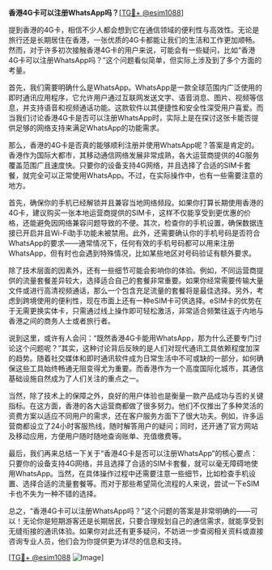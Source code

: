**香港4G卡可以注册WhatsApp吗？**[[TG💪+ @esim1088](https://t.me/s/esim1088)]

提到香港的4G卡，相信不少人都会想到它在通信领域的便利性与高效性。无论是旅行还是长期居住在香港，一张优质的4G卡都能让我们的生活和工作更加顺畅。然而，对于许多初次接触香港4G卡的用户来说，可能会有一些疑问，比如“香港4G卡可以注册WhatsApp吗？”这个问题看似简单，但实际上涉及到了多个方面的考量。

首先，我们需要明确什么是WhatsApp。WhatsApp是一款全球范围内广泛使用的即时通讯应用程序，它允许用户通过互联网发送文字、语音消息、图片、视频等信息，并支持语音和视频通话功能。这款软件以其便捷性和安全性深受用户喜爱。而当我们讨论香港4G卡是否可以注册WhatsApp时，实际上是在探讨这张卡能否提供足够的网络支持来满足WhatsApp的功能需求。

那么，香港的4G卡是否真的能够顺利注册并使用WhatsApp呢？答案是肯定的。香港作为国际大都市，其移动通信网络发展非常成熟，各大运营商提供的4G服务覆盖范围广且速度快。只要你的设备支持4G网络，并且选择了合适的SIM卡套餐，就完全可以正常使用WhatsApp。不过，在实际操作中，也有一些需要注意的地方。

首先，确保你的手机已经解锁并且兼容当地网络频段。如果你打算长期使用香港的4G卡，建议购买一张本地运营商提供的SIM卡，这样不仅能享受到更优惠的价格，还能避免因网络兼容问题导致的不便。其次，检查你的手机设置，确保数据连接已开启并且Wi-Fi助手功能未被禁用。此外，还需要确认你的手机号码是否符合WhatsApp的要求——通常情况下，任何有效的手机号码都可以用来注册WhatsApp，但有时也会遇到特殊情况，比如某些地区对号码验证有额外要求。

除了技术层面的因素外，还有一些细节可能会影响你的体验。例如，不同运营商提供的流量套餐差异较大，选择适合自己的套餐非常重要。如果你经常需要传输大量文件或进行高清视频通话，那么一个包含充足流量的套餐将是最佳选择。另外，考虑到跨境使用的便利性，现在市面上还有一种eSIM卡可供选择。eSIM卡的优势在于无需更换实体卡，只需通过线上操作即可轻松激活，非常适合频繁往返于内地与香港之间的商务人士或者旅行者。

说到这里，或许有人会问：“既然香港4G卡能用WhatsApp，那为什么还要专门讨论这个问题呢？”其实，这种讨论背后反映的是人们对现代通讯工具依赖程度加深的趋势。随着社交媒体和即时通讯软件成为日常生活中不可或缺的一部分，如何确保这些工具始终畅通无阻变得尤为重要。而香港作为一个高度国际化城市，其通信基础设施自然成为了人们关注的重点之一。

当然，除了技术上的保障之外，良好的用户体验也是衡量一款产品成功与否的关键指标。在这方面，香港的各大运营商都做了很多努力。他们不仅推出了多种灵活的资费方案以适应不同用户的需求，还在客户服务方面下了很大功夫。例如，许多运营商都设立了24小时客服热线，随时解答用户的疑问；同时，还开通了官方网站及移动应用，方便用户随时随地查询账单、充值缴费等。

最后，我们再来总结一下关于“香港4G卡是否可以注册WhatsApp”的核心要点：只要你的设备支持4G网络，并且选择了合适的SIM卡套餐，就可以毫无障碍地使用WhatsApp。当然，在具体操作过程中还需要注意一些细节，比如检查手机设置、选择合适的流量套餐等。而对于那些希望简化流程的人来说，尝试一下eSIM卡也不失为一种不错的选择。

总之，“香港4G卡可以注册WhatsApp吗？”这个问题的答案是非常明确的——可以！无论你是短期游客还是长期居民，只要合理规划自己的通信需求，就能享受到无缝衔接的通讯体验。如果你对此还有更多疑问，不妨进一步查阅相关资料或直接咨询专业人员，他们会为你提供更为详尽的信息和支持。

[[TG💪+ @esim1088](https://t.me/s/esim1088) ![Image](https://i.postimg.cc/4NQfJmqS/Snipaste-2025-05-13-00-14-12.png)]